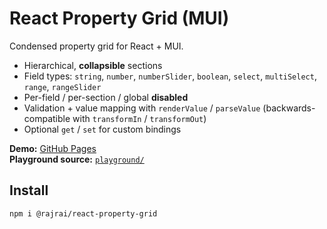 # React Property Grid (MUI)

Condensed property grid for React + MUI.

- Hierarchical, **collapsible** sections
- Field types: `string`, `number`, `numberSlider`, `boolean`, `select`, `multiSelect`, `range`, `rangeSlider`
- Per-field / per-section / global **disabled**
- Validation + value mapping with `renderValue` / `parseValue` (backwards-compatible with `transformIn` / `transformOut`)
- Optional `get` / `set` for custom bindings

**Demo:** [GitHub Pages](https://rajrai.github.io/react-property-grid)  
**Playground source:** [`playground/`](./playground/)

## Install
```bash
npm i @rajrai/react-property-grid
